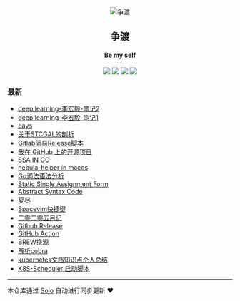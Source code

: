 <p align="center"><img alt="争渡" src="https://s2.ax1x.com/2019/08/19/mlrm34.png"></p><h2 align="center">
争渡
</h2>

<h4 align="center">Be my self</h4>
<p align="center"><a title="争渡" target="_blank" href="https://github.com/ferried/solo-blog"><img src="https://img.shields.io/github/last-commit/ferried/solo-blog.svg?style=flat-square&color=FF9900"></a>
<a title="GitHub repo size in bytes" target="_blank" href="https://github.com/ferried/solo-blog"><img src="https://img.shields.io/github/repo-size/ferried/solo-blog.svg?style=flat-square"></a>
<a title="Solo Version" target="_blank" href="https://github.com/88250/solo/releases"><img src="https://img.shields.io/badge/solo-4.3.1-f1e05a.svg?style=flat-square&color=blueviolet"></a>
<a title="Hits" target="_blank" href="https://github.com/88250/hits"><img src="https://hits.b3log.org/ferried/solo-blog.svg"></a></p>

### 最新

* [deep learning-李宏毅-笔记2](https://blog.eiyouhe.com/articles/2020/10/07/1602032633860.html)
* [deep learning-李宏毅-笔记1](https://blog.eiyouhe.com/articles/2020/10/06/1601976478210.html)
* [days](https://blog.eiyouhe.com/articles/2020/09/24/1600954527988.html)
* [关于STCGAL的剖析](https://blog.eiyouhe.com/articles/2020/09/13/1599997860727.html)
* [Gitlab简易Release脚本](https://blog.eiyouhe.com/articles/2020/08/30/1598767655948.html)
* [我在 GitHub 上的开源项目](https://blog.eiyouhe.com/my-github-repos)
* [SSA IN GO](https://blog.eiyouhe.com/articles/2020/08/28/1598599248439.html)
* [nebula-helper in macos](https://blog.eiyouhe.com/articles/2020/08/28/1598581213456.html)
* [Go词法语法分析](https://blog.eiyouhe.com/articles/2020/08/26/1598449762305.html)
* [Static Single Assignment Form](https://blog.eiyouhe.com/articles/2020/08/25/1598362816494.html)
* [Abstract Syntax Code](https://blog.eiyouhe.com/articles/2020/08/25/1598325447463.html)
* [夏尽](https://blog.eiyouhe.com/articles/2020/08/09/1596973297441.html)
* [Spacevim快捷键](https://blog.eiyouhe.com/articles/2020/06/27/1593272416716.html)
* [二零二零五月记](https://blog.eiyouhe.com/articles/2020/05/31/1590936812119.html)
* [Github Release](https://blog.eiyouhe.com/articles/2020/04/29/1588151586778.html)
* [GitHub Action](https://blog.eiyouhe.com/articles/2020/04/29/1588151564522.html)
* [BREW换源](https://blog.eiyouhe.com/articles/2020/04/26/1587865787226.html)
* [解析cobra](https://blog.eiyouhe.com/articles/2020/04/21/1587462372986.html)
* [kubernetes文档知识点个人总结](https://blog.eiyouhe.com/articles/2020/03/29/1585493374857.html)
* [K8S-Scheduler 启动脚本](https://blog.eiyouhe.com/k8s)



---

本仓库通过 [Solo](https://github.com/88250/solo) 自动进行同步更新 ❤️ 